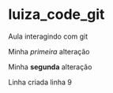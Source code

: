 # luiza_code_git
Aula interagindo com git

Minha *primeira* alteração

Minha **segunda** alteração


Linha criada linha 9